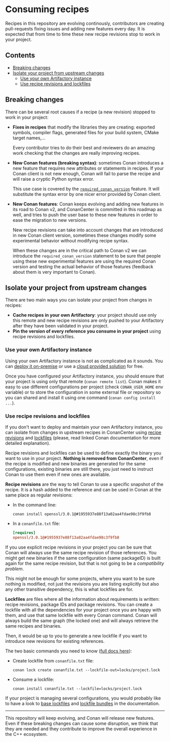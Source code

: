 # Consuming recipes

Recipes in this repository are evolving continously, contributors are creating pull-requests
fixing issues and adding new features every day. It is expected that from time to time these
new recipe revisions stop to work in your project.

<!-- toc -->
## Contents

  * [Breaking changes](#breaking-changes)
  * [Isolate your project from upstream changes](#isolate-your-project-from-upstream-changes)
    * [Use your own Artifactory instance](#use-your-own-artifactory-instance)
    * [Use recipe revisions and lockfiles](#use-recipe-revisions-and-lockfiles)<!-- endToc -->

## Breaking changes

There can be several root causes if a recipe (a new revision) stopped to work in your project:

 * **Fixes in recipes** that modify the libraries they are creating: exported symbols,
   compiler flags, generated files for your build system, CMake target names,...

   Every contributor tries to do their best and reviewers do an amazing work checking that the
   changes are really improving recipes.

 * **New Conan features (breaking syntax)**: sometimes Conan introduces a new feature that
   requires new attributes or statements in recipes. If your Conan client is not new enough,
   Conan will fail to parse the recipe and will raise a cryptic Python syntax error.

   This use case is covered by the [`required_conan_version`](https://docs.conan.io/en/latest/reference/conanfile/other.html?highlight=required_conan_version#requiring-a-conan-version-for-the-recipe) feature. It will
   substitute the syntax error by one nicer error provided by Conan client.

 * **New Conan features**: Conan keeps evolving and adding new features in its road to Conan v2,
   and ConanCenter is committed in this roadmap as well, and tries to push the user base to these
   new features in order to ease the migration to new versions.

   New recipe revisions can take into account changes that are introduced in new Conan client
   version, sometimes these changes modify some experimental behavior without modifying recipe syntax.

   When these changes are in the critical path to Conan v2 we can introduce the
   `required_conan_version` statement to be sure that people using these new experimental
   features are using the required Conan version and testing the actual behavior of those
   features (feedback about them is very important to Conan).


## Isolate your project from upstream changes

There are two main ways you can isolate your project from changes in recipes:

 * **Cache recipes in your own Artifactory**: your project should use only this remote and
   new recipe revisions are only pushed to your Artifactory after they have been validated
   in your project.
 * **Pin the version of every reference you consume in your project** using recipe revisions
   and lockfiles.


### Use your own Artifactory instance

Using your own Artifactory instance is not as complicated as it sounds. You can [deploy it
on-premise](https://conan.io/downloads.html) or use a [cloud provided solution](https://jfrog.com/start-free/?isConan=true) for free.

Once you have configured your Artifactory instance, you should ensure that your project is
using only that remote (`conan remote list`). Conan makes it easy to use different configurations
per project (check `CONAN_USER_HOME` env variable) or to store the configuration in some external
file or repository so you can shared and install it using one command (`conan config install ...`).


### Use recipe revisions and lockfiles

If you don't want to deploy and maintain your own Artifactory instance, you can isolate from
changes in upstream recipes in ConanCenter using [recipe revisions](https://docs.conan.io/en/latest/versioning/revisions.html) and [lockfiles](https://docs.conan.io/en/latest/versioning/lockfiles.html) (please, read linked Conan documentation for more detailed
explanation).

Recipe revisions and lockfiles can be used to define exactly the binary you want to use in
your project. **Nothing is removed from ConanCenter**, even if the recipe is modified and new
binaries are generated for the same configurations, existing binaries are still there, you
just need to instruct Conan to use them even if new ones are available.

**Recipe revisions** are the way to tell Conan to use a specific snapshot of the recipe. It
is a hash added to the reference and can be used in Conan at the same place as regular
revisions:

 * In the command line:
   ```
   conan install openssl/3.0.1@#1955937e88f13a02aa4fdae98c3f9fb8
   ```

 * In a `conanfile.txt` file:

   ```ini
   [requires]
   openssl/3.0.1@#1955937e88f13a02aa4fdae98c3f9fb8
   ```

If you use explicit recipe revisions in your project you can be sure that Conan will always use
the same recipe revision of those references. You might get new binaries if the same
configuration (same packageID) is built again for the same recipe revision, but that is not
going to be a _compatibility problem_.

This might not be enough for some projects, where you want
to be sure nothing is modified, not just the revisions you are listing explicitly but also any
other transitive dependency, this is what lockfiles are for.

**Lockfiles** are files where all the information about requirements is written: recipe
revisions, package IDs and package revisions. You can create a lockfile with all the
dependencies for your project once you are happy with them, and use that same lockfile
with every Conan command. Conan will always build the same graph (the locked one) and
will always retrieve the same recipes and binaries.

Then, it would be up to you to generate a new lockfile if you want to introduce new revisions
for existing references.

The two basic commands you need to know ([full docs here](https://docs.conan.io/en/latest/versioning/lockfiles.html)):

 * Create lockfile from `conanfile.txt` file:

   ```
   conan lock create conanfile.txt --lockfile-out=locks/project.lock
   ```

 * Consume a lockfile:

   ```
   conan install conanfile.txt --lockfile=locks/project.lock
   ```

If your project is managing several configurations, you would probably like to have a look to [base lockfiles](https://docs.conan.io/en/latest/versioning/lockfiles/configurations.html#base-lockfiles) and [lockfile bundles](https://docs.conan.io/en/latest/versioning/lockfiles/bundle.html) in the documentation.


---

This repository will keep evolving, and Conan will release new features. Even if these breaking
changes can cause some disruption, we think that they are needed and they contribute
to improve the overall experience in the C++ ecosystem.
